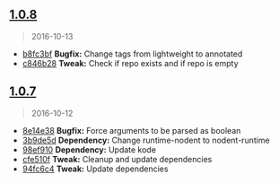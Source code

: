 <a name="1.0.8"></a>
## [1.0.8](https://github.com/simondegraeve/terbit/compare/v1.0.7...v1.0.8)
> 2016-10-13

* [b8fc3bf](https://github.com/simondegraeve/terbit/commit/b8fc3bf) **Bugfix:** Change tags from lightweight to annotated
* [c846b28](https://github.com/simondegraeve/terbit/commit/c846b28) **Tweak:** Check if repo exists and if repo is empty

<a name="1.0.7"></a>
## [1.0.7](https://github.com/simondegraeve/terbit/compare/8e14e38...v1.0.7)
> 2016-10-12

* [8e14e38](https://github.com/simondegraeve/terbit/commit/8e14e38) **Bugfix:** Force arguments to be parsed as boolean
* [3b9de5d](https://github.com/simondegraeve/terbit/commit/3b9de5d) **Dependency:** Change runtime-nodent to nodent-runtime
* [98ef910](https://github.com/simondegraeve/terbit/commit/98ef910) **Dependency:** Update kode
* [cfe510f](https://github.com/simondegraeve/terbit/commit/cfe510f) **Tweak:** Cleanup and update dependencies
* [94fc6c4](https://github.com/simondegraeve/terbit/commit/94fc6c4) **Tweak:** Update dependencies

